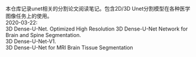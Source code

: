 本仓库记录unet相关的分割论文阅读笔记。包含2D/3D Unet分割模型在各种医学图像任务上的使用。  
2020-03-22:    
3D Dense-U-Net. 
Optimized High Resolution 3D Dense-U-Net Network for Brain and Spine Segmentation.   
3D Dense-U-Net-V1.    
3D Dense-U-Net for MRI Brain Tissue Segmentation
